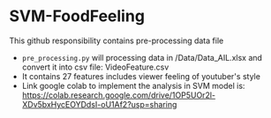 ﻿# SVM-FoodFeeling
This github responsibility contains pre-processing data file
- `pre_processing.py` will processing data in /Data/Data_AIL.xlsx and convert it into csv file: VideoFeature.csv
- It contains 27 features includes viewer feeling of youtuber's style 
- Link google colab to implement the analysis in SVM model is: 
https://colab.research.google.com/drive/1OP5UOr2l-XDv5bxHycEOYDdsI-oU1Af2?usp=sharing
